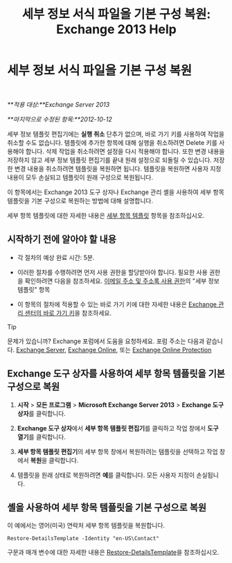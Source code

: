 ﻿---
title: '세부 정보 서식 파일을 기본 구성 복원: Exchange 2013 Help'
TOCTitle: 세부 정보 서식 파일을 기본 구성 복원
ms:assetid: 84c5f49b-614d-4f0e-8701-0979a2eb90bf
ms:mtpsurl: https://technet.microsoft.com/ko-kr/library/Bb232102(v=EXCHG.150)
ms:contentKeyID: 50483566
ms.date: 05/22/2018
mtps_version: v=EXCHG.150
ms.translationtype: MT
---

# 세부 정보 서식 파일을 기본 구성 복원

 

_**적용 대상:**Exchange Server 2013_

_**마지막으로 수정된 항목:**2012-10-12_

세부 정보 템플릿 편집기에는 **실행 취소** 단추가 없으며, 바로 가기 키를 사용하여 작업을 취소할 수도 없습니다. 템플릿에 추가한 항목에 대해 실행을 취소하려면 Delete 키를 사용해야 합니다. 삭제 작업을 취소하려면 설정을 다시 적용해야 합니다. 또한 변경 내용을 저장하지 않고 세부 정보 템플릿 편집기를 끝내 원래 설정으로 되돌릴 수 있습니다. 저장한 변경 내용을 취소하려면 템플릿을 복원하면 됩니다. 템플릿을 복원하면 사용자 지정 내용이 모두 손실되고 템플릿이 원래 구성으로 복원됩니다.

이 항목에서는 Exchange 2013 도구 상자나 Exchange 관리 셸을 사용하여 세부 항목 템플릿을 기본 구성으로 복원하는 방법에 대해 설명합니다.

세부 항목 템플릿에 대한 자세한 내용은 [세부 항목 템플릿](details-templates-exchange-2013-help.md) 항목을 참조하십시오.

## 시작하기 전에 알아야 할 내용

  - 각 절차의 예상 완료 시간: 5분.

  - 이러한 절차를 수행하려면 먼저 사용 권한을 할당받아야 합니다. 필요한 사용 권한을 확인하려면 다음을 참조하세요. [이메일 주소 및 주소록 사용 권한](email-address-and-address-book-permissions-exchange-2013-help.md)의 "세부 정보 템플릿" 항목

  - 이 항목의 절차에 적용할 수 있는 바로 가기 키에 대한 자세한 내용은 [Exchange 관리 센터의 바로 가기 키](keyboard-shortcuts-in-the-exchange-admin-center-exchange-online-protection-help.md)을 참조하세요.


> [!TIP]
> 문제가 있습니까? Exchange 포럼에서 도움을 요청하세요. 포럼 주소는 다음과 같습니다. <A href="https://go.microsoft.com/fwlink/p/?linkid=60612">Exchange Server</A>, <A href="https://go.microsoft.com/fwlink/p/?linkid=267542">Exchange Online</A>, 또는 <A href="https://go.microsoft.com/fwlink/p/?linkid=285351">Exchange Online Protection</A>



## Exchange 도구 상자를 사용하여 세부 항목 템플릿을 기본 구성으로 복원

1.  **시작** \> **모든 프로그램** \> **Microsoft Exchange Server 2013** \> **Exchange 도구 상자**를 클릭합니다.

2.  **Exchange 도구 상자**에서 **세부 항목 템플릿 편집기**를 클릭하고 작업 창에서 **도구 열기**를 클릭합니다.

3.  **세부 항목 템플릿 편집기**의 세부 항목 창에서 복원하려는 템플릿을 선택하고 작업 창에서 **복원**을 클릭합니다.

4.  템플릿을 원래 상태로 복원하려면 **예**를 클릭합니다. 모든 사용자 지정이 손실됩니다.

## 셸을 사용하여 세부 항목 템플릿을 기본 구성으로 복원

이 예에서는 영어(미국) 연락처 세부 항목 템플릿을 복원합니다.

    Restore-DetailsTemplate -Identity "en-US\Contact"

구문과 매개 변수에 대한 자세한 내용은 [Restore-DetailsTemplate](https://technet.microsoft.com/ko-kr/library/bb125188\(v=exchg.150\))을 참조하십시오.


